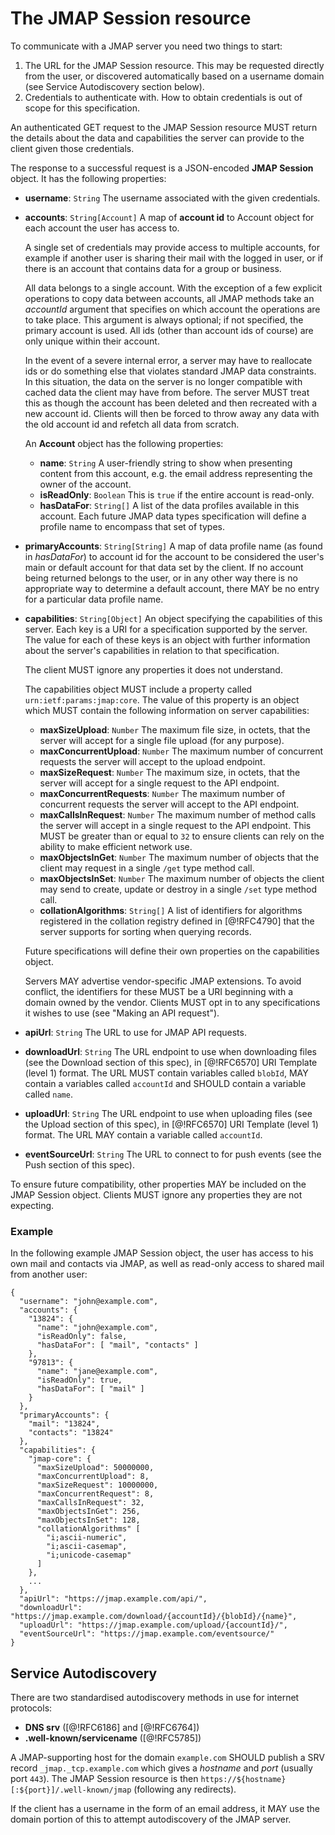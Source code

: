 # The JMAP Session resource

To communicate with a JMAP server you need two things to start:

1. The URL for the JMAP Session resource. This may be requested directly from
   the user, or discovered automatically based on a username domain (see Service Autodiscovery section below).
2. Credentials to authenticate with. How to obtain credentials is out of scope
   for this specification.

An authenticated GET request to the JMAP Session resource MUST return the details about the data and capabilities the server can provide to the client given those credentials.

The response to a successful request is a JSON-encoded **JMAP Session** object. It has the following properties:

- **username**: `String`
  The username associated with the given credentials.
- **accounts**: `String[Account]`
  A map of **account id** to Account object for each account the user has access to.

    A single set of credentials may provide access to multiple accounts, for example if another user is sharing their mail with the logged in user, or if there is an account that contains data for a group or business.

    All data belongs to a single account. With the exception of a few explicit operations to copy data between accounts, all JMAP methods take an *accountId* argument that specifies on which account the operations are to take place. This argument is always optional; if not specified, the primary account is used. All ids (other than account ids of course) are only unique within their account.

    In the event of a severe internal error, a server may have to reallocate ids or do something else that violates standard JMAP data constraints. In this situation, the data on the server is no longer compatible with cached data the client may have from before. The server MUST treat this as though the account has been deleted and then recreated with a new account id. Clients will then be forced to throw away any data with the old account id and refetch all data from scratch.

    An **Account** object has the following properties:

    - **name**: `String`
      A user-friendly string to show when presenting content from this account, e.g. the email address representing the owner of the account.
    - **isReadOnly**: `Boolean`
      This is `true` if the entire account is read-only.
    - **hasDataFor**: `String[]`
      A list of the data profiles available in this account. Each future JMAP data types specification will define a profile name to encompass that set of types.
- **primaryAccounts**: `String[String]`
  A map of data profile name (as found in *hasDataFor*) to account id for the account to be considered the user's main or default account for that data set by the client. If no account being returned belongs to the user, or in any other way there is no appropriate way to determine a default account, there MAY be no entry for a particular data profile name.
- **capabilities**: `String[Object]`
  An object specifying the capabilities of this server. Each key is a URI for a specification supported by the server. The value for each of these keys is an object with further information about the server's capabilities in relation to that specification.

    The client MUST ignore any properties it does not understand.

    The capabilities object MUST include a property called `urn:ietf:params:jmap:core`. The value of this property is an object which MUST contain the following information on server capabilities:

    - **maxSizeUpload**: `Number`
      The maximum file size, in octets, that the server will accept for a single file upload (for any purpose).
    - **maxConcurrentUpload**: `Number`
      The maximum number of concurrent requests the server will accept to the upload endpoint.
    - **maxSizeRequest**: `Number`
      The maximum size, in octets, that the server will accept for a single
      request to the API endpoint.
    - **maxConcurrentRequests**: `Number`
      The maximum number of concurrent requests the server will accept to
      the API endpoint.
    - **maxCallsInRequest**: `Number`
      The maximum number of method calls the server will accept in a single request to the API endpoint. This MUST be greater than or equal to `32` to ensure clients can rely on the ability to make efficient network use.
    - **maxObjectsInGet**: `Number`
      The maximum number of objects that the client may request in a single `/get` type method call.
    - **maxObjectsInSet**: `Number`
      The maximum number of objects the client may send to create, update or destroy in a single `/set` type method call.
    - **collationAlgorithms**: `String[]`
      A list of identifiers for algorithms registered in the collation registry defined in [@!RFC4790] that the server supports for sorting when querying records.

    Future specifications will define their own properties on the capabilities object.

    Servers MAY advertise vendor-specific JMAP extensions. To avoid conflict, the identifiers for these MUST be a URI beginning with a domain owned by the vendor. Clients MUST opt in to any specifications it wishes to use (see "Making an API request").

- **apiUrl**: `String`
  The URL to use for JMAP API requests.
- **downloadUrl**: `String`
  The URL endpoint to use when downloading files (see the Download section of this spec), in [@!RFC6570] URI Template (level 1) format. The URL MUST contain variables called `blobId`, MAY contain a variables called `accountId` and SHOULD contain a variable called `name`.
- **uploadUrl**: `String`
  The URL endpoint to use when uploading files (see the Upload section of this spec), in [@!RFC6570] URI Template (level 1) format. The URL MAY contain a variable called `accountId`.
- **eventSourceUrl**: `String`
  The URL to connect to for push events (see the Push section of this spec).

To ensure future compatibility, other properties MAY be included on the JMAP Session object. Clients MUST ignore any properties they are not expecting.

### Example

In the following example JMAP Session object, the user has access to his own mail and contacts via JMAP, as well as read-only access to shared mail from another user:

    {
      "username": "john@example.com",
      "accounts": {
        "13824": {
          "name": "john@example.com",
          "isReadOnly": false,
          "hasDataFor": [ "mail", "contacts" ]
        },
        "97813": {
          "name": "jane@example.com",
          "isReadOnly": true,
          "hasDataFor": [ "mail" ]
        }
      },
      "primaryAccounts": {
        "mail": "13824",
        "contacts": "13824"
      },
      "capabilities": {
        "jmap-core": {
          "maxSizeUpload": 50000000,
          "maxConcurrentUpload": 8,
          "maxSizeRequest": 10000000,
          "maxConcurrentRequest": 8,
          "maxCallsInRequest": 32,
          "maxObjectsInGet": 256,
          "maxObjectsInSet": 128,
          "collationAlgorithms" [
            "i;ascii-numeric",
            "i;ascii-casemap",
            "i;unicode-casemap"
          ]
        },
        ...
      },
      "apiUrl": "https://jmap.example.com/api/",
      "downloadUrl": "https://jmap.example.com/download/{accountId}/{blobId}/{name}",
      "uploadUrl": "https://jmap.example.com/upload/{accountId}/",
      "eventSourceUrl": "https://jmap.example.com/eventsource/"
    }

## Service Autodiscovery

There are two standardised autodiscovery methods in use for internet protocols:

- **DNS srv** ([@!RFC6186] and [@!RFC6764])
- **.well-known/servicename** ([@!RFC5785])

A JMAP-supporting host for the domain `example.com` SHOULD publish a SRV record `_jmap._tcp.example.com` which gives a *hostname* and *port* (usually port `443`). The JMAP Session resource is then `https://${hostname}[:${port}]/.well-known/jmap` (following any redirects).

If the client has a username in the form of an email address, it MAY use the domain portion of this to attempt autodiscovery of the JMAP server.

